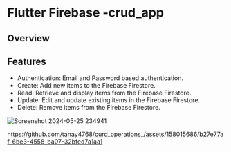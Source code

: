 # Flutter Firebase -crud_app
## Overview

## Features
<ul>
<li>Authentication: Email and Password based authentication.</li>
<li>Create: Add new items to the Firebase Firestore.</li>
<li>Read: Retrieve and display items from the Firebase Firestore.</li>
<li>Update: Edit and update existing items in the Firebase Firestore.</li>
<li>Delete: Remove items from the Firebase Firestore.</li>
</ul>



![Screenshot 2024-05-25 234941](https://github.com/tanay4768/curd_operations_/assets/158015686/31f18c84-fb02-40c8-827b-e4194df81d3c)



https://github.com/tanay4768/curd_operations_/assets/158015686/b27e77af-6be3-4558-ba07-32bfed7a1aa1

